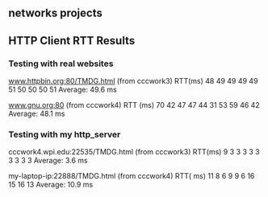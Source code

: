 ## networks projects

## HTTP Client RTT Results

### Testing with real websites
www.httpbin.org:80/TMDG.html (from cccwork3)
RTT(ms)
48
49
49
49
49
51
50
50
50
51
Average: 49.6 ms

www.gnu.org:80 (from cccwork4)
RTT (ms)
70
42
47
47
44
31
53
59
46
42
Average: 48.1 ms


### Testing with my http_server
cccwork4.wpi.edu:22535/TMDG.html (from cccwork3)
RTT(ms)
9
3
3
3
3
3
3
3
3
3
Average: 3.6 ms

my-laptop-ip:22888/TMDG.html (from cccwork4)
RTT( ms)
11
8
6
9
9
6
16
15
16
13
Average: 10.9 ms

